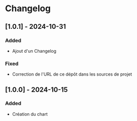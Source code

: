 # Changelog

## [1.0.1] - 2024-10-31

### Added

- Ajout d'un Changelog

### Fixed

- Correction de l'URL de ce dépôt dans les sources de projet

## [1.0.0] - 2024-10-15

### Added

- Création du chart
